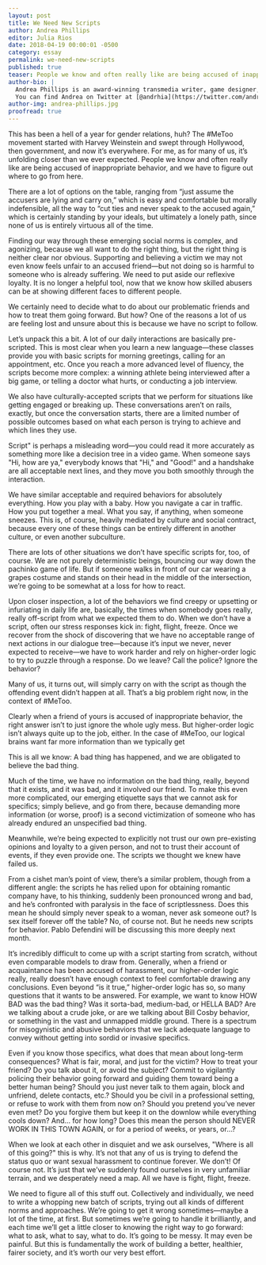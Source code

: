 ```yaml
---
layout: post
title: We Need New Scripts
author: Andrea Phillips
editor: Julia Rios
date: 2018-04-19 00:00:01 -0500
category: essay
permalink: we-need-new-scripts
published: true
teaser: People we know and often really like are being accused of inappropriate behavior, and we have to figure out where to go from here.
author-bio: |
  Andrea Phillips is an award-winning transmedia writer, game designer, and author. Currently she co-writes the serials [Bookburners](https://www.serialbox.com/serials/556edb3cada6e270f8e2641d) and [ReMade](https://www.serialbox.com/serials/5755b744ada6e220cd1d9948). Her other works include the novelette [“The Revolution, Brought to You By Nike”](https://firesidefiction.com/the-revolution-brought-to-you-by-nike); the novel _[Revision](https://firesidefiction.com/book/revision)_; and the nonfiction book _The Creator’s Guide to Transmedia Storytelling_. Andrea has also worked on iOS fitness games Zombies, Run! and The Walk; The Maester's Path for HBO's _Game of Thrones_; human rights game America 2049; and the independent commercial ARG Perplex City.
  You can find Andrea on Twitter at [@andrhia](https://twitter.com/andrhia) if you like that sort of thing.
author-img: andrea-phillips.jpg
proofread: true
---
```


This has been a hell of a year for gender relations, huh? The #MeToo movement started with Harvey Weinstein and swept through Hollywood, then government, and now it’s everywhere. For me, as for many of us, it’s unfolding closer than we ever expected. People we know and often really like are being accused of inappropriate behavior, and we have to figure out where to go from here.

There are a lot of options on the table, ranging from “just assume the accusers are lying and carry on,” which is easy and comfortable but morally indefensible, all the way to “cut ties and never speak to the accused again,” which is certainly standing by your ideals, but ultimately a lonely path, since none of us is entirely virtuous all of the time.

Finding our way through these emerging social norms is complex, and agonizing, because we all want to do the right thing, but the right thing is neither clear nor obvious. Supporting and believing a victim we may not even know feels unfair to an accused friend—but not doing so is harmful to someone who is already suffering. We need to put aside our reflexive loyalty. It is no longer a helpful tool, now that we know how skilled abusers can be at showing different faces to different people.

We certainly need to decide what to do about our problematic friends and how to treat them going forward. But how? One of the reasons a lot of us are feeling lost and unsure about this is because we have no script to follow.

Let’s unpack this a bit. A lot of our daily interactions are basically pre-scripted. This is most clear when you learn a new language—these classes provide you with basic scripts for morning greetings, calling for an appointment, etc. Once you reach a more advanced level of fluency, the scripts become more complex: a winning athlete being interviewed after a big game, or telling a doctor what hurts, or conducting a job interview.

We also have culturally-accepted scripts that we perform for situations like getting engaged or breaking up. These conversations aren’t on rails, exactly, but once the conversation starts, there are a limited number of possible outcomes based on what each person is trying to achieve and which lines they use.

Script" is perhaps a misleading word—you could read it more accurately as something more like a decision tree in a video game. When someone says "Hi, how are ya," everybody knows that "Hi," and "Good!" and a handshake are all acceptable next lines, and they move you both smoothly through the interaction.

We have similar acceptable and required behaviors for absolutely everything. How you play with a baby. How you navigate a car in traffic. How you put together a meal. What you say, if anything, when someone sneezes. This is, of course, heavily mediated by culture and social contract, because every one of these things can be entirely different in another culture, or even another subculture.

There are lots of other situations we don’t have specific scripts for, too, of course. We are not purely deterministic beings, bouncing our way down the pachinko game of life. But if someone walks in front of our car wearing a grapes costume and stands on their head in the middle of the intersection, we’re going to be somewhat at a loss for how to react.

Upon closer inspection, a lot of the behaviors we find creepy or upsetting or infuriating in daily life are, basically, the times when somebody goes really, really off-script from what we expected them to do. When we don’t have a script, often our stress responses kick in: fight, flight, freeze. Once we recover from the shock of discovering that we have no acceptable range of next actions in our dialogue tree—because it’s input we never, never expected to receive—we have to work harder and rely on higher-order logic to try to puzzle through a response. Do we leave? Call the police? Ignore the behavior?

Many of us, it turns out, will simply carry on with the script as though the offending event didn’t happen at all. That’s a big problem right now, in the context of #MeToo.

Clearly when a friend of yours is accused of inappropriate behavior, the right answer isn’t to just ignore the whole ugly mess. But higher-order logic isn’t always quite up to the job, either. In the case of #MeToo, our logical brains want far more information than we typically get

This is all we know: A bad thing has happened, and we are obligated to believe the bad thing.

Much of the time, we have no information on the bad thing, really, beyond that it exists, and it was bad, and it involved our friend. To make this even more complicated, our emerging etiquette says that we cannot ask for specifics; simply believe, and go from there, because demanding more information (or worse, proof) is a second victimization of someone who has already endured an unspecified bad thing.

Meanwhile, we’re being expected to explicitly not trust our own pre-existing opinions and loyalty to a given person, and not to trust their account of events, if they even provide one. The scripts we thought we knew have failed us.

From a cishet man’s point of view, there’s a similar problem, though from a different angle: the scripts he has relied upon for obtaining romantic company have, to his thinking, suddenly been pronounced wrong and bad, and he’s confronted with paralysis in the face of scriptlessness. Does this mean he should simply never speak to a woman, never ask someone out? Is sex itself forever off the table? No, of course not. But he needs new scripts for behavior. Pablo Defendini will be discussing this more deeply next month.

It’s incredibly difficult to come up with a script starting from scratch, without even comparable models to draw from. Generally, when a friend or acquaintance has been accused of harassment, our higher-order logic really, really doesn’t have enough context to feel comfortable drawing any conclusions. Even beyond “is it true,” higher-order logic has so, so many questions that it wants to be answered. For example, we want to know HOW BAD was the bad thing? Was it sorta-bad, medium-bad, or HELLA BAD? Are we talking about a crude joke, or are we talking about Bill Cosby behavior, or something in the vast and unmapped middle ground. There is a spectrum for misogynistic and abusive behaviors that we lack adequate language to convey without getting into sordid or invasive specifics.

Even if you know those specifics, what does that mean about long-term consequences? What is fair, moral, and just for the victim? How to treat your friend? Do you talk about it, or avoid the subject? Commit to vigilantly policing their behavior going forward and guiding them toward being a better human being? Should you just never talk to them again, block and unfriend, delete contacts, etc.? Should you be civil in a professional setting, or refuse to work with them from now on? Should you pretend you’ve never even met? Do you forgive them but keep it on the downlow while everything cools down? And... for how long? Does this mean the person should NEVER WORK IN THIS TOWN AGAIN, or for a period of weeks, or years, or...?

When we look at each other in disquiet and we ask ourselves, "Where is all of this going?" this is why. It’s not that any of us is trying to defend the status quo or want sexual harassment to continue forever. We don’t! Of course not. It’s just that we’ve suddenly found ourselves in very unfamiliar terrain, and we desperately need a map. All we have is fight, flight, freeze.

We need to figure all of this stuff out. Collectively and individually, we need to write a whopping new batch of scripts, trying out all kinds of different norms and approaches. We’re going to get it wrong sometimes—maybe a lot of the time, at first. But sometimes we’re going to handle it brilliantly, and each time we’ll get a little closer to knowing the right way to go forward: what to ask, what to say, what to do. It’s going to be messy. It may even be painful. But this is fundamentally the work of building a better, healthier, fairer society, and it’s worth our very best effort.
